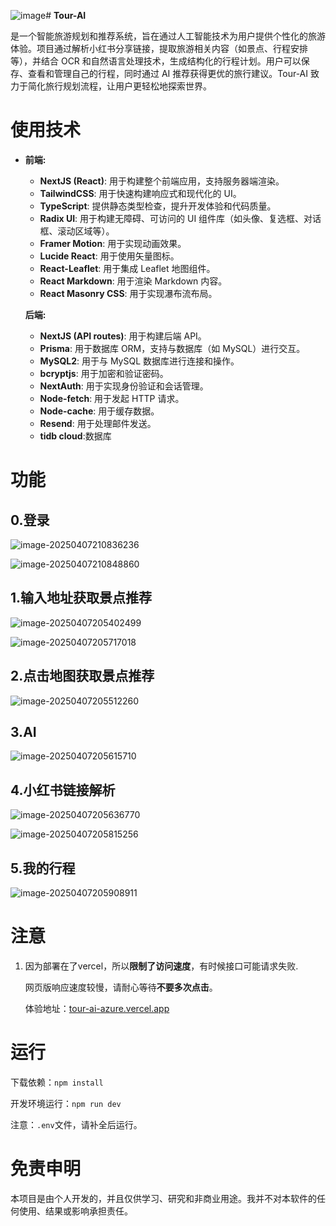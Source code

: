 ![image](https://github.com/user-attachments/assets/da181c63-45a8-421d-b666-ddc16f46f556)# **Tour-AI** 

是一个智能旅游规划和推荐系统，旨在通过人工智能技术为用户提供个性化的旅游体验。项目通过解析小红书分享链接，提取旅游相关内容（如景点、行程安排等），并结合 OCR 和自然语言处理技术，生成结构化的行程计划。用户可以保存、查看和管理自己的行程，同时通过 AI 推荐获得更优的旅行建议。Tour-AI 致力于简化旅行规划流程，让用户更轻松地探索世界。

# 使用技术

- **前端:**

  - **NextJS (React)**: 用于构建整个前端应用，支持服务器端渲染。
  - **TailwindCSS**: 用于快速构建响应式和现代化的 UI。
  - **TypeScript**: 提供静态类型检查，提升开发体验和代码质量。
  - **Radix UI**: 用于构建无障碍、可访问的 UI 组件库（如头像、复选框、对话框、滚动区域等）。
  - **Framer Motion**: 用于实现动画效果。
  - **Lucide React**: 用于使用矢量图标。
  - **React-Leaflet**: 用于集成 Leaflet 地图组件。
  - **React Markdown**: 用于渲染 Markdown 内容。
  - **React Masonry CSS**: 用于实现瀑布流布局。

  **后端:**

  - **NextJS (API routes)**: 用于构建后端 API。
  - **Prisma**: 用于数据库 ORM，支持与数据库（如 MySQL）进行交互。
  - **MySQL2**: 用于与 MySQL 数据库进行连接和操作。
  - **bcryptjs**: 用于加密和验证密码。
  - **NextAuth**: 用于实现身份验证和会话管理。
  - **Node-fetch**: 用于发起 HTTP 请求。
  - **Node-cache**: 用于缓存数据。
  - **Resend**: 用于处理邮件发送。
  - **tidb cloud**:数据库

# 功能

## 0.登录

![image-20250407210836236](https://github.com/dwsera/project_01/blob/main/image-20250407210836236.png?raw=true)

![image-20250407210848860](https://github.com/dwsera/project_01/blob/main/image-20250407210848860.png?raw=true)

## 1.输入地址获取景点推荐

![image-20250407205402499](https://raw.githubusercontent.com/dwsera/project_01/refs/heads/main/image-20250407205402499.png)

![image-20250407205717018](https://github.com/dwsera/project_01/blob/main/image-20250407205717018.png?raw=true)

## 2.点击地图获取景点推荐

![image-20250407205512260](https://github.com/dwsera/project_01/blob/main/image-20250407205512260.png?raw=true)

## 3.AI

![image-20250407205615710](https://github.com/dwsera/project_01/blob/main/image-20250407205615710.png?raw=true)

## 4.小红书链接解析

![image-20250407205636770](C:\Users\zheng\AppData\Roaming\Typora\typora-user-images\image-20250407205636770.png)

![image-20250407205815256](https://github.com/dwsera/project_01/blob/main/image-20250407205815256.png?raw=true)

## 5.我的行程

![image-20250407205908911](https://github.com/dwsera/project_01/blob/main/image-20250407205908911.png?raw=true)

# 注意

1. 因为部署在了vercel，所以**限制了访问速度**，有时候接口可能请求失败.

   网页版响应速度较慢，请耐心等待**不要多次点击**。

   体验地址：[tour-ai-azure.vercel.app](https://tour-ai-azure.vercel.app/)

# 运行

下载依赖：`npm install`

开发环境运行：`npm run dev`

注意：`.env`文件，请补全后运行。

# 免责申明

本项目是由个人开发的，并且仅供学习、研究和非商业用途。我并不对本软件的任何使用、结果或影响承担责任。
